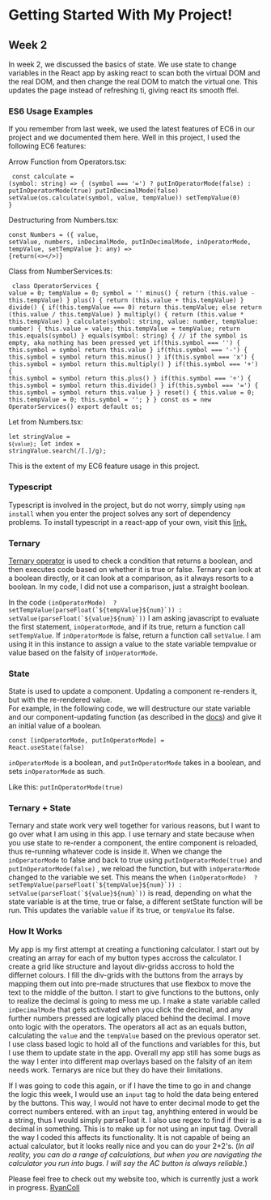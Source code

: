 # Getting Started With My Project!

## Week 2

In week 2, we discussed the basics of state. We use state to change variables in the React app by asking react to scan both the virtual DOM and the real DOM, and then change the real DOM to match the virtual one. This updates the page instead of refreshing ti, giving react its smooth ffel.

### ES6 Usage Examples

If you remember from last week, we used the latest features of EC6 in our project and we documented them here. Well in this project, I used the following EC6 features:

Arrow Function from Operators.tsx: <pre><code> const calculate = (symbol: string) => {
        (symbol === '=') ? putInOperatorMode(false) : putInOperatorMode(true)
        putInDecimalMode(false)
        setValue(os.calculate(symbol, value, tempValue))
        setTempValue(0)
    }</code></pre>

Destructuring from Numbers.tsx: <pre><code>const Numbers = ({
    value, setValue, numbers, inDecimalMode, putInDecimalMode, 
    inOperatorMode, tempValue, setTempValue
}: any) => {return(<></>)}</code></pre>

Class from NumberServices.ts: <pre><code>
class OperatorServices {
    value = 0;
    tempValue = 0;
    symbol = ''
    minus() {
        return (this.value - this.tempValue)
    }
    plus() {
        return (this.value + this.tempValue)
    }
    divide() {
        if(this.tempValue === 0) return this.tempValue;
        else return (this.value / this.tempValue)
    }
    multiply() {
        return (this.value * this.tempValue)
    }
    calculate(symbol: string, value: number, tempValue: number) {
        this.value = value;
        this.tempValue = tempValue;
        return this.equals(symbol)
    }
    equals(symbol: string) {
        // if the symbol is empty, aka nothing has been pressed yet
        if(this.symbol === '') {
            this.symbol = symbol
            return this.value
        }
        if(this.symbol === '-') {
            this.symbol = symbol
            return this.minus()
        }
        if(this.symbol === 'x') {
            this.symbol = symbol
            return this.multiply()
        }
        if(this.symbol === '+') {
            this.symbol = symbol
            return this.plus()
        }
        if(this.symbol === '÷') {
            this.symbol = symbol
            return this.divide()
        }
        if(this.symbol === '=') {
            this.symbol = symbol
            return this.value
        }
    }
    reset() {
        this.value = 0;
        this.tempValue = 0;
        this.symbol = '';
    }
} 
const os = new OperatorServices()
export default os;</code></pre>

Let from Numbers.tsx: <pre><code>let stringValue = `${value}`;
      let index = stringValue.search(/[.]/g);</code></pre>
      
This is the extent of my EC6 feature usage in this project.

### Typescript

Typescript is involved in the project, but do not worry, simply using ```npm install``` when you enter the project solves any sort of dependency problems. To install typescript in a react-app of your own, visit this [link.](https://create-react-app.dev/docs/adding-typescript/)

### Ternary

[Ternary operator](https://developer.mozilla.org/en-US/docs/Web/JavaScript/Reference/Operators/Conditional_Operator) is used to check a condition that returns a boolean, and then executes code based on whether it is true or false. Ternary can look at a boolean directly, or it can look at a comparison, as it always resorts to a boolean. In my code, I did not use a comparison, just a straight boolean. 

In the code ``` (inOperatorMode) 
        ? setTempValue(parseFloat(`${tempValue}${num}`))
        : setValue(parseFloat(`${value}${num}`)) ``` I am asking javascript to evaluate the first statement, <code>inOperatorMode</code>, and if its true, return a function call <code>setTempValue</code>. If <code>inOperatorMode</code> is false, return a function call <code>setValue</code>. I am using it in this instance to assign a value to the state variable tempvalue or value based on the falsity of <code>inOperatorMode</code>.

### State

State is used to update a component. Updating a component re-renders it, but with the re-rendered value. </br>
For example, in the following code, we will destructure our state variable and our component-updating function (as described in the [docs](https://reactjs.org/docs/hooks-state.html)) and give it an initial value of a boolean.
</br>

<code>const [inOperatorMode, putInOperatorMode] = React.useState(false)</code>

<code>inOperatorMode</code> is a boolean, and <code>putInOperatorMode</code> takes in a boolean, and sets <code>inOperatorMode</code> as such. 

Like this: <code>putInOperatorMode(true)</code>

### Ternary + State

Ternary and state work very well together for various reasons, but I want to go over what I am using in this app. I use ternary and state because when you use state to re-render a component, the entire component is reloaded, thus re-running whatever code is inside it. When we change the <code>inOperatorMode</code> to false and back to true using <code>putInOperatorMode(true)</code> and <code>putInOperatorMode(false)</code> , we reload the function, but with <code>inOperatorMode</code> changed to the variable we set. This means the when ``` (inOperatorMode) 
        ? setTempValue(parseFloat(`${tempValue}${num}`))
        : setValue(parseFloat(`${value}${num}`)) ``` is read, depending on what the state variable is at the time, true or false, a different setState function will be run. This updates the variable <code>value</code> if its true, or <code>tempValue</code> its false.

### How It Works

My app is my first attempt at creating a functioning calculator. I start out by creating an array for each of my button types accross the calculator. I create a grid like structure and layout div-gridss accross to hold the differnet colours. I fill the div-grids with the buttons from the arrays by mapping them out into pre-made structures that use flexbox to move the text to the middle of the button. I start to give functions to the buttons, only to realize the decimal is going to mess me up. I make a state variable called <code>inDecimalMode</code> that gets activated when you click the decimal, and any further numbers pressed are logically placed behind the decimal. I move onto logic with the operators. The operators all act as an equals button, calculating the <code>value</code> and the <code>tempValue</code> based on the previous operator set. I use class based logic to hold all of the functions and variables for this, but I use them to update state in the app. Overall my app still has some bugs as the way I enter into different map overlays based on the falsity of an item needs work. Ternarys are nice but they do have their limitations.

If I was going to code this again, or if I have the time to go in and change the logic this week, I would use an <code>input</code> tag to hold the data being entered by the buttons. This way, I would not have to enter decimal mode to get the correct numbers entered. with an <code>input</code> tag, anyhthing entered in would be a string, thus I would simply parseFloat it. I also use regex to find if their is a decimal in something. This is to make up for not using an input tag. Overall the way I coded this affects its functionality. It is not capable of being an actual calculator, but it looks really nice and you can do your 2+2's. (<i>In all reality, you can do a range of calculations, but when you are navigating the calculator you run into bugs. I will say the AC button is always reliable.</i>)


Please feel free to check out my website too, which is currently just a work in progress. [RyanColl](https://www.rcoll-dev.com)